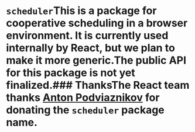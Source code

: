 # `scheduler`This is a package for cooperative scheduling in a browser environment. It is currently used internally by React, but we plan to make it more generic.The public API for this package is not yet finalized.### ThanksThe React team thanks [Anton Podviaznikov](https://podviaznikov.com/) for donating the `scheduler` package name.